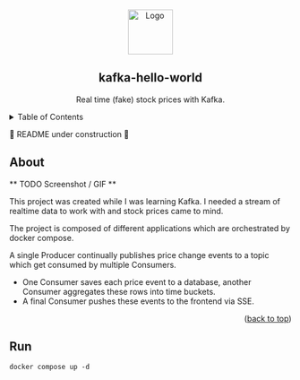 <!-- adapted from: https://github.com/othneildrew/Best-README-Template -->
<a name="readme-top"></a>

<!-- logo -->
<br />
<div align="center">
  <a href="https://github.com/github_username/repo_name">
    <img src="https://github.com/beakerandjake/kafka-hello-world/assets/1727349/84216fce-a0df-491b-8931-0b1a1349f973" alt="Logo" width="80" height="80">
  </a>
  <h2 align="center">kafka-hello-world</h2>
  <p align="center">
    Real time (fake) stock prices with Kafka.
  </p>
</div>


<!-- table of contents -->
<details>
  <summary>Table of Contents</summary>
  <ol>
    <li>
      <a href="#about-the-project">About The Project</a>
      <ul>
        <li><a href="#built-with">Built With</a></li>
      </ul>
    </li>
    <li>
      <a href="#getting-started">Getting Started</a>
      <ul>
        <li><a href="#prerequisites">Prerequisites</a></li>
        <li><a href="#installation">Installation</a></li>
      </ul>
    </li>
    <li><a href="#usage">Usage</a></li>
    <li><a href="#roadmap">Roadmap</a></li>
    <li><a href="#contributing">Contributing</a></li>
    <li><a href="#license">License</a></li>
    <li><a href="#contact">Contact</a></li>
    <li><a href="#acknowledgments">Acknowledgments</a></li>
  </ol>
</details>

🚧 README under construction 🚧

<!-- about -->
## About

** TODO Screenshot / GIF ** 

This project was created while I was learning Kafka. I needed a stream of realtime data to work with and stock prices came to mind. 

The project is composed of different applications which are orchestrated by docker compose. 

A single Producer continually publishes price change events to a topic which get consumed by multiple Consumers. 

- One Consumer saves each price event to a database, another Consumer aggregates these rows into time buckets.
- A final Consumer pushes these events to the frontend via SSE. 

<p align="right">(<a href="#readme-top">back to top</a>)</p>


## Run

```
docker compose up -d
```



<!-- MARKDOWN LINKS & IMAGES -->
<!-- https://www.markdownguide.org/basic-syntax/#reference-style-links -->
[contributors-shield]: https://img.shields.io/github/contributors/github_username/repo_name.svg?style=for-the-badge
